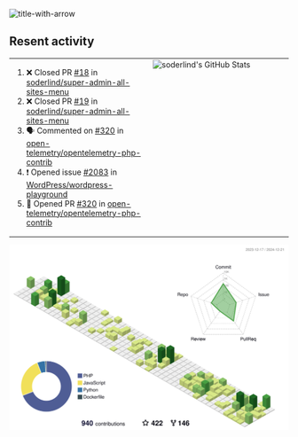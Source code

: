 
![title-with-arrow](https://github.com/soderlind/soderlind/assets/1649452/0f685042-97c3-46ba-b290-804d07f05370)



## Resent activity

<table width="100%" border="0"><tr><td width="49%">

<!--START_SECTION:activity-->
1. ❌ Closed PR [#18](https://github.com/soderlind/super-admin-all-sites-menu/pull/18) in [soderlind/super-admin-all-sites-menu](https://github.com/soderlind/super-admin-all-sites-menu)
2. ❌ Closed PR [#19](https://github.com/soderlind/super-admin-all-sites-menu/pull/19) in [soderlind/super-admin-all-sites-menu](https://github.com/soderlind/super-admin-all-sites-menu)
3. 🗣 Commented on [#320](https://github.com/open-telemetry/opentelemetry-php-contrib/pull/320#issuecomment-2548633080) in [open-telemetry/opentelemetry-php-contrib](https://github.com/open-telemetry/opentelemetry-php-contrib)
4. ❗ Opened issue [#2083](https://github.com/WordPress/wordpress-playground/issues/2083) in [WordPress/wordpress-playground](https://github.com/WordPress/wordpress-playground)
5. 💪 Opened PR [#320](https://github.com/open-telemetry/opentelemetry-php-contrib/pull/320) in [open-telemetry/opentelemetry-php-contrib](https://github.com/open-telemetry/opentelemetry-php-contrib)
<!--END_SECTION:activity-->
  </td>
<td width="49%" valign="top">
     <img  alt="soderlind's GitHub Stats" src="https://awesome-github-stats.azurewebsites.net/user-stats/soderlind?cardType=octocat&theme=github&preferLogin=false&Title=FFFFFF&Border=FFFFFF" />
</td></tr></table>


![](./profile-3d-contrib/profile-green-animate.svg)


